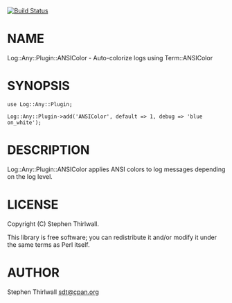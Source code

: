 [![Build Status](https://travis-ci.org/sdt/Log-Any-Plugin-ANSIColor.svg?branch=master)](https://travis-ci.org/sdt/Log-Any-Plugin-ANSIColor)
# NAME

Log::Any::Plugin::ANSIColor - Auto-colorize logs using Term::ANSIColor

# SYNOPSIS

    use Log::Any::Plugin;

    Log::Any::Plugin->add('ANSIColor', default => 1, debug => 'blue on_white');

# DESCRIPTION

Log::Any::Plugin::ANSIColor applies ANSI colors to log messages depending on the log level.

# LICENSE

Copyright (C) Stephen Thirlwall.

This library is free software; you can redistribute it and/or modify
it under the same terms as Perl itself.

# AUTHOR

Stephen Thirlwall <sdt@cpan.org>
